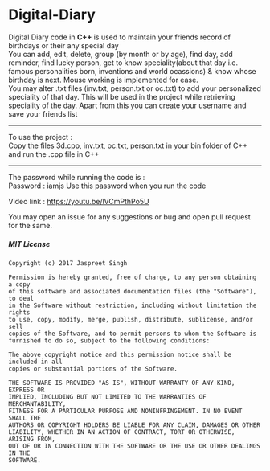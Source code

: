 # Digital-Diary
Digital Diary code in <b>C++</b> is used to maintain your friends record of birthdays or their any special day<br>
You can add, edit, delete, group (by month or by age), find day, add reminder, find lucky person, get to know speciality(about
that day i.e. famous personalities born, inventions and world ocassions) & know whose birthday is next. Mouse working is implemented for ease. 
<br>You may alter .txt files (inv.txt, person.txt or oc.txt) to add your personalized speciality of that day. This will be used in the project while retrieving speciality of the day. 
Apart from this you can create your username and save your friends list<br>
 <hr> 
To use the project :<br>
Copy the files 3d.cpp, inv.txt, oc.txt, person.txt in your bin folder of C++ and run the .cpp file in C++
 <hr> 
The password while running the code is : <br>
Password : iamjs 
Use this password when you run the code 
<br>

Video link : 
https://youtu.be/lVCmPthPo5U

You may open an issue for any suggestions or bug and open pull request for the same. 

##### MIT License
```
Copyright (c) 2017 Jaspreet Singh

Permission is hereby granted, free of charge, to any person obtaining a copy
of this software and associated documentation files (the "Software"), to deal
in the Software without restriction, including without limitation the rights
to use, copy, modify, merge, publish, distribute, sublicense, and/or sell
copies of the Software, and to permit persons to whom the Software is
furnished to do so, subject to the following conditions:

The above copyright notice and this permission notice shall be included in all
copies or substantial portions of the Software.

THE SOFTWARE IS PROVIDED "AS IS", WITHOUT WARRANTY OF ANY KIND, EXPRESS OR
IMPLIED, INCLUDING BUT NOT LIMITED TO THE WARRANTIES OF MERCHANTABILITY,
FITNESS FOR A PARTICULAR PURPOSE AND NONINFRINGEMENT. IN NO EVENT SHALL THE
AUTHORS OR COPYRIGHT HOLDERS BE LIABLE FOR ANY CLAIM, DAMAGES OR OTHER
LIABILITY, WHETHER IN AN ACTION OF CONTRACT, TORT OR OTHERWISE, ARISING FROM,
OUT OF OR IN CONNECTION WITH THE SOFTWARE OR THE USE OR OTHER DEALINGS IN THE
SOFTWARE.
```
